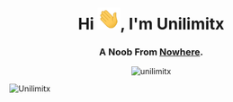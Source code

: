 <h1 align="center">Hi <img src="https://raw.githubusercontent.com/Unilimitx/Unilimitx/main/src/hi.gif" width="40px" alt="👋">, I'm <b>Unilimitx</b></h1>
<h3 align="center">A Noob From <a href="https://www.google.com/search?q=Nowhere" target="_blank">Nowhere</a>.</h3>

<p align="center"> <img src="https://komarev.com/ghpvc/?username=unilimitx&label=Profile%20Views&color=0e75b6&style=flat" alt="unilimitx" /> </p>

![Unilimitx](https://readme-typing-svg.herokuapp.com?color=F7185A&vCenter=true&lines=%3E+Hi+%F0%9F%91%8B%2C+Everyone.;%3E+I'm+Unilimitx.;%3E+A+Noob+From+No+Where.)
